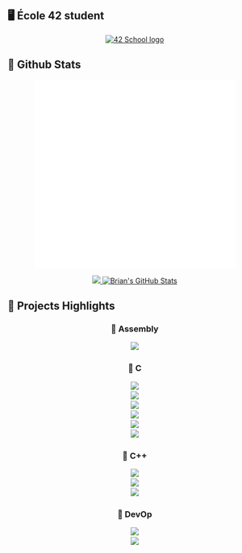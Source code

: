## 🖥 École 42 student

<div align="center">
<a href="https://profile.intra.42.fr/users/bvalette">
   <img width="100px" src="https://42.fr/wp-content/uploads/2021/07/42-Final-sigle-seul.svg" alt="42 School logo"/></a>
</div>



## 🧮 Github Stats
<div align="center">
<img align="center" src="/github-metrics.svg" alt="Metrics" width="400">

<a href="https://github.com/42f?tab=repositories"><img src="https://github-readme-stats.vercel.app/api/top-langs/?username=42f&theme=onedark&hide=Objective-C">
<img src="https://github-readme-stats.vercel.app/api?username=42f&&show_icons=true&line_height=27&v=5&theme=onedark&hide=contribs,issues&count_private=true" alt="Brian's GitHub Stats"/></a>
</div>

## 📕 Projects Highlights

<div align="center">
<h3> 📌 Assembly</h3>
</div>

<div align="center">
    <a href="https://github.com/42f/LIBASM"><img src="https://github-readme-stats.vercel.app/api/pin?username=42f&repo=LIBASM&theme=buefy"></a> 
</div>

<div align="center">
<h3> 📌  C</h3>
</div>

<div align="center">
    <a href="https://github.com/42f/libft_2020"><img src="https://github-readme-stats.vercel.app/api/pin?username=42f&repo=libft_2020&theme=buefy"></a>
</div>
<div align="center">
    <a href="https://github.com/42f/GET_NEXT_LINE"><img src="https://github-readme-stats.vercel.app/api/pin?username=42f&repo=GET_NEXT_LINE&theme=buefy"></a>
</div>
<div align="center">
    <a href="https://github.com/42f/FT_PRINTF"><img src="https://github-readme-stats.vercel.app/api/pin?username=42f&repo=FT_PRINTF&theme=buefy"></a>
</div>
<div align="center">
    <a href="https://github.com/42f/CUBE_3D"><img src="https://github-readme-stats.vercel.app/api/pin?username=42f&repo=CUBE_3D&theme=buefy"></a>
</div>
    
<div align="center">
    <a href="https://github.com/42f/PHILOSOPHERS"><img src="https://github-readme-stats.vercel.app/api/pin?username=42f&repo=PHILOSOPHERS&theme=buefy"></a>
</div>
<div align="center">
    <a href="https://github.com/42f/MINISHELL_42"><img src="https://github-readme-stats.vercel.app/api/pin?username=42f&repo=MINISHELL_42&theme=buefy"></a>
</div>

<div align="center">
<h3> 📌  C++</h3>
</div>

<div align="center">
    <a href="https://github.com/42f/42_CPP_PISCINE"><img src="https://github-readme-stats.vercel.app/api/pin?username=42f&repo=42_CPP_PISCINE&theme=buefy"></a>
</div>
    
<div align="center">
    <a href="https://github.com/42f/FT_CONTAINERS"><img src="https://github-readme-stats.vercel.app/api/pin?username=42f&repo=FT_CONTAINERS&theme=buefy"></a>
</div>
<div align="center">
    <a href="https://github.com/42f/FT_CONTAINERS_42_tester"><img src="https://github-readme-stats.vercel.app/api/pin?username=42f&repo=FT_CONTAINERS_42_tester&theme=buefy"></a>
</div>

<div align="center">
<h3> 📌  DevOp </h3>
</div>
<div align="center">
    <a href="https://github.com/42f/FT_SERVER"><img src="https://github-readme-stats.vercel.app/api/pin?username=42f&repo=FT_SERVER&theme=buefy"></a>
</div>
<div align="center">
    <a href="https://github.com/42f/FT_SERVICES"><img src="https://github-readme-stats.vercel.app/api/pin?username=42f&repo=FT_SERVICES&theme=buefy"></a>
</div>

